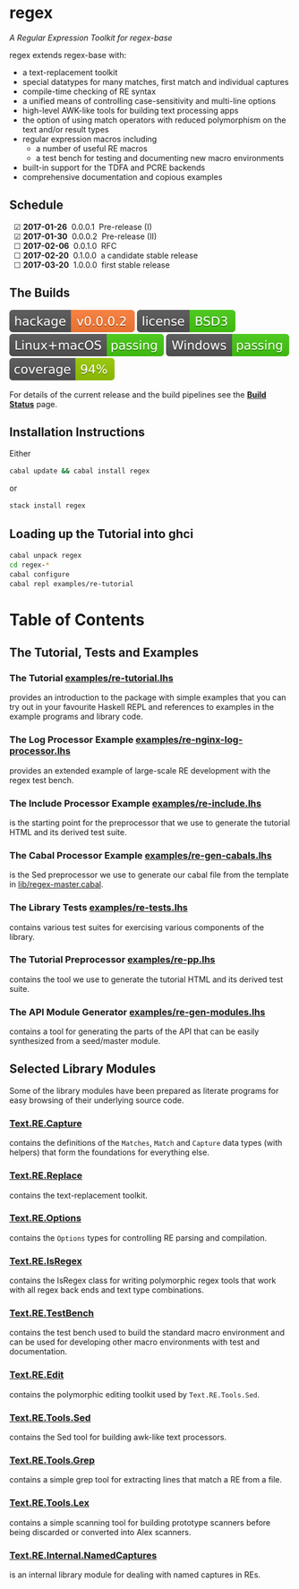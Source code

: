 regex
=====

_A Regular Expression Toolkit for regex-base_

regex extends regex-base with:

  * a text-replacement toolkit
  * special datatypes for many matches, first match and individual captures
  * compile-time checking of RE syntax
  * a unified means of controlling case-sensitivity and multi-line options
  * high-level AWK-like tools for building text processing apps
  * the option of using match operators with reduced polymorphism on the
    text and/or result types
  * regular expression macros including
      + a number of useful RE macros
      + a test bench for testing and documenting new macro environments
  * built-in support for the TDFA and PCRE backends
  * comprehensive documentation and copious examples


Schedule
--------

&nbsp;&nbsp;&#9745;&nbsp;**2017-01-26**&nbsp;&nbsp;0.0.0.1&nbsp;&nbsp;Pre-release (I)<br/>
&nbsp;&nbsp;&#9745;&nbsp;**2017-01-30**&nbsp;&nbsp;0.0.0.2&nbsp;&nbsp;Pre-release (II)<br/>
&nbsp;&nbsp;&#9744;&nbsp;**2017-02-06**&nbsp;&nbsp;0.0.1.0&nbsp;&nbsp;RFC<br/>
&nbsp;&nbsp;&#9744;&nbsp;**2017-02-20**&nbsp;&nbsp;0.1.0.0&nbsp;&nbsp;a candidate stable release<br/>
&nbsp;&nbsp;&#9744;&nbsp;**2017-03-20**&nbsp;&nbsp;1.0.0.0&nbsp;&nbsp;first stable release<br/>


The Builds
----------

[![Hackage](badges/hackage.svg)](https://hackage.haskell.org/package/regex)
[![BSD3 License](badges/license.svg)](https://tldrlegal.com/license/bsd-3-clause-license-%28revised%29)
[![Un*x build](badges/unix-build.svg)](https://travis-ci.org/iconnect/regex)
[![Windows build](badges/windows-build.svg)](https://ci.appveyor.com/project/engineerirngirisconnectcouk/regex/branch/master)
[![Coverage](badges/coverage.svg)](https://coveralls.io/github/iconnect/regex?branch=master)

For details of the current release and the build pipelines see the
**[Build Status](build-status)** page.


Installation Instructions
-------------------------

Either

```bash
cabal update && cabal install regex
```

or

```bash
stack install regex
```


Loading up the Tutorial into ghci
---------------------------------

```bash
cabal unpack regex
cd regex-*
cabal configure
cabal repl examples/re-tutorial
```


Table of Contents
=================


## The Tutorial, Tests and Examples

### The Tutorial [examples/re-tutorial.lhs](re-tutorial.html)
provides an introduction to the package with simple examples that you can try
out in your favourite Haskell REPL and references to examples in the example
programs and library code.

### The Log Processor Example [examples/re-nginx-log-processor.lhs](re-nginx-log-processor.html)
provides an extended example of large-scale RE development with the regex test bench.

### The Include Processor Example [examples/re-include.lhs](re-include.html)
is the starting point for the preprocessor that we use to generate the tutorial
HTML and its derived test suite.

### The Cabal Processor Example [examples/re-gen-cabals.lhs](re-gen-cabals.html)
is the Sed preprocessor we use to generate our cabal file from the template
in [lib/regex-master.cabal](https://github.com/iconnect/regex/blob/master/lib/regex-master.cabal).

### The Library Tests [examples/re-tests.lhs](re-tests.html)
contains various test suites for exercising various components of the library.

### The Tutorial Preprocessor [examples/re-pp.lhs](re-pp.html)
contains the tool we use to generate the tutorial HTML and its derived test suite.

### The API Module Generator [examples/re-gen-modules.lhs](re-gen-modules.html)
contains a tool for generating the parts of the API that can be easily synthesized from a
seed/master module.


## Selected Library Modules

Some of the library modules have been prepared as literate programs for easy
browsing of their underlying source code.

### [Text.RE.Capture](Capture.html)
contains the definitions of the
`Matches`, `Match` and `Capture` data types (with helpers) that form the
foundations for everything else.

### [Text.RE.Replace](Replace.html)
contains the text-replacement toolkit.

### [Text.RE.Options](Options.html)
contains the `Options` types for controlling RE parsing and compilation.

### [Text.RE.IsRegex](IsRegex.html)
contains the IsRegex class for writing polymorphic regex tools that work with
all regex back ends and text type combinations.

### [Text.RE.TestBench](TestBench.html)
contains the test bench used to build the standard macro environment and can be
used for developing other macro environments with test and documentation.

### [Text.RE.Edit](Edit.html)
contains the polymorphic editing toolkit used by `Text.RE.Tools.Sed`.

### [Text.RE.Tools.Sed](Sed.html)
contains the Sed tool for building awk-like text processors.

### [Text.RE.Tools.Grep](Grep.html)
contains a simple grep tool for extracting lines that match a RE from a file.

### [Text.RE.Tools.Lex](Lex.html)
contains a simple scanning tool for building prototype scanners before being
discarded or converted into Alex scanners.

### [Text.RE.Internal.NamedCaptures](NamedCaptures.html)
is an internal library module for dealing with named captures in REs.
